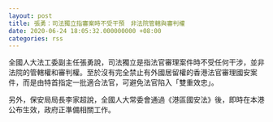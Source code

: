 ```yaml
---
layout: post
title: 張勇：司法獨立指審案時不受干預　非法院管轄與審判權
date: 2020-06-24 18:05:32.000000000 +08:00
categories: rss
---
```


全國人大法工委副主任張勇說，司法獨立是指法官審理案件時不受任何干涉，並非法院的管轄權和審判權。至於沒有完全禁止有外國居留權的香港法官審理國安案件，而是由特首指定一批適合法官，可避免法官陷入「雙重效忠」。 

另外，保安局局長李家超說，全國人大常委會通過《港區國安法》後，即時在本港公布生效，政府正準備相關工作。
